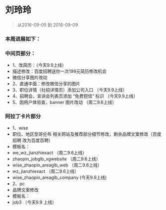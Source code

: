 # 刘玲玲

> 从2016-09-05 到 2016-09-09

### 本周进展如下： 
### 中间页部分：
* 1、改简历：（今天9.9上线）
* 描述修改：百度招聘送你一次199元简历修改机会
* 微信分享图片改动
* 2、直通中面：修改微信分享的图片
* 3、职位详情（社招详情页）添加公司入口 （今天9.9上线）
* 4、招聘会、宣讲会列表页添加 “免费短信” 标识 （今天9.9上线）
* 5、因用户体验查，banner 图片改动 （周二9.6上线）

###  阿拉丁卡片部分
* 1、wise 
*  职位、地区型哥伦布 相关网站及推荐部分细节修改，剩余品牌文案修改（百度招聘 改为百度百聘）
* 模板名： 
* we_wz_jianzhiexact （周二9.6上线）
* zhaopin_jobglb_xgwebsite （周二9.6上线）
* wise_zhaopin_areaglb_web （周二9.6上线）
* wz_jianzhiexact （周二9.6上线）
* wise_zhaopin_areaglb_company (今天9.9上线)
* 2、pc
* 品牌文案修改
* 模板名： 
* job3 （今天9.9 上线）

